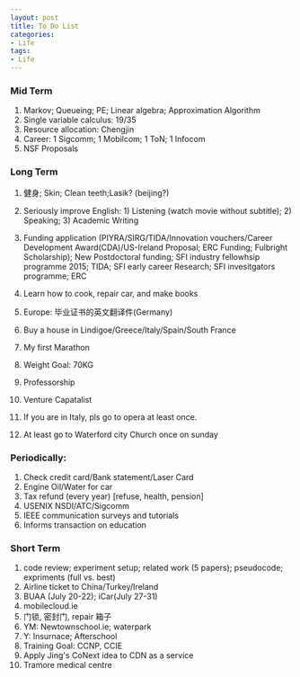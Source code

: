 ```yaml
---
layout: post
title: To Do List
categories:
- Life
tags:
- Life
---
```


### Mid Term
1. Markov; Queueing; PE; Linear algebra; Approximation Algorithm
1. Single variable calculus: 19/35
2. Resource allocation: Chengjin
1. Career: 1 Sigcomm;  1 Mobilcom;  1 ToN; 1 Infocom
2. NSF Proposals

### Long Term

1. 健身; Skin; Clean teeth;Lasik? (beijing?)
6. Seriously improve English: 1) Listening (watch movie without subtitle); 2) Speaking; 3) Academic Writing 
7. Funding application (PIYRA/SIRG/TIDA/Innovation vouchers/Career Development Award(CDA)/US-Ireland Proposal; ERC Funding; Fulbright Scholarship); New Postdoctoral funding; SFI industry fellowhsip programme 2015; TIDA; SFI early career Research; SFI invesitgators programme; ERC

12. Learn how to cook, repair car, and make books
1. Europe: 毕业证书的英文翻译件(Germany)
1. Buy a house in Lindigoe/Greece/Italy/Spain/South France
1. My first Marathon
20. Weight Goal: 70KG
22. Professorship
23. Venture Capatalist
1. If you are in Italy, pls go to opera at least once.
1. At least go to Waterford city Church once on sunday

### Periodically:
1. Check credit card/Bank statement/Laser Card
2. Engine Oil/Water for car
3. Tax refund (every year) [refuse, health, pension]
2. USENIX NSDI/ATC/Sigcomm
1. IEEE communication surveys and tutorials
1. Informs transaction on education

### Short Term
1. code review; experiment setup; related work (5 papers); pseudocode; expriments (full vs. best)
2. Airline ticket to China/Turkey/Ireland
2. BUAA (July 20-22); iCar(July 27-31)
3. mobilecloud.ie
4. 门锁, 密封门, repair 箱子
5. YM: Newtownschool.ie; waterpark
6. Y: Insurnace; Afterschool
7. Training Goal: CCNP, CCIE
8. Apply Jing's CoNext idea to CDN as a service
9. Tramore medical centre







